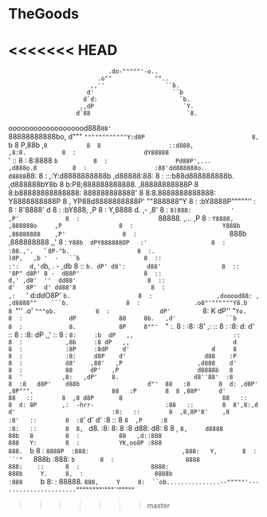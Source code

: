 # TheGoods
<<<<<<< HEAD
=======




                                .do-"""""'-o..                         
                             .o""            ""..                       
                           ,,''                 ``b.                   
                          d'                      ``b                   
                         d`d:                       `b.                 
                        ,,dP                         `Y.               
                       d`88                           `8.               
 ooooooooooooooooood888`88'                            `88888888888bo, 
d"""    `""""""""""""Y:d8P                              8,          `b 
8                    P,88b                             ,`8           8 
8                   ::d888,                           ,8:8.          8 
:                   dY88888                           `' ::          8 
:                   8:8888                               `b          8 
:                   Pd88P',...                     ,d888o.8          8 
:                   :88'dd888888o.                d8888`88:          8 
:                  ,:Y:d8888888888b             ,d88888:88:          8 
:                  :::b88d888888888b.          ,d888888bY8b          8 
                    b:P8;888888888888.        ,88888888888P          8 
                    8:b88888888888888:        888888888888'          8 
                    8:8.8888888888888:        Y8888888888P           8 
,                   YP88d8888888888P'          ""888888"Y            8 
:                   :bY8888P"""""''                     :            8 
:                    8'8888'                            d            8 
:                    :bY888,                           ,P            8 
:                     Y,8888           d.  ,-         ,8'            8 
:                     `8)888:           '            ,P'             8 
:                      `88888.          ,...        ,P               8 
:                       `Y8888,       ,888888o     ,P                8 
:                         Y888b      ,88888888    ,P'                8 
:                          `888b    ,888888888   ,,'                 8 
:                           `Y88b  dPY888888OP   :'                  8 
:                             :88.,'.   `' `8P-"b.                   8 
:.                             )8P,   ,b '  -   ``b                  8 
::                            :':   d,'d`b, .  - ,db                 8 
::                            `b. dP' d8':      d88'                 8 
::                             '8P" d8P' 8 -  d88P'                  8 
::                            d,' ,d8'  ''  dd88'                    8 
::                           d'   8P'  d' dd88'8                     8 
 :                          ,:   `'   d:ddO8P' `b.                   8 
 :                  ,dooood88: ,    ,d8888""    ```b.                8 
 :               .o8"'""""""Y8.b    8 `"''    .o'  `"""ob.           8 
 :              dP'         `8:     K       dP''        "`Yo.        8 
 :             dP            88     8b.   ,d'              ``b       8 
 :             8.            8P     8""'  `"                 :.      8 
 :            :8:           :8'    ,:                        ::      8 
 :            :8:           d:    d'                         ::      8 
 :            :8:          dP   ,,'                          ::      8 
 :            `8:     :b  dP   ,,                            ::      8 
 :            ,8b     :8 dP   ,,                             d       8 
 :            :8P     :8dP    d'                       d     8       8 
 :            :8:     d8P    d'                      d88    :P       8 
 :            d8'    ,88'   ,P                     ,d888    d'       8 
 :            88     dP'   ,P                      d8888b   8        8 
 '           ,8:   ,dP'    8.                     d8''88'  :8        8 
             :8   d8P'    d88b                   d"'  88   :8        8 
             d: ,d8P'    ,8P""".                      88   :P        8 
             8 ,88P'     d'                           88   ::        8 
            ,8 d8P       8                            88   ::        8 
            d: 8P       ,:  -hrr-                    :88   ::        8 
            8',8:,d     d'                           :8:   ::        8 
           ,8,8P'8'    ,8                            :8'   ::        8 
           :8`' d'     d'                            :8    ::        8 
           `8  ,P     :8                             :8:   ::        8 
            8, `      d8.                            :8:   8:        8 
            :8       d88:                            d8:   8         8 
 ,          `8,     d8888                            88b   8         8 
 :           88   ,d::888                            888   Y:        8 
 :           YK,oo8P :888                            888.  `b        8 
 :           `8888P  :888:                          ,888:   Y,       8 
 :            ``'"   `888b                          :888:   `b       8 
 :                    8888                           888:    ::      8 
 :                    8888:                          888b     Y.     8, 
 :                    8888b                          :888     `b     8: 
 :                    88888.                         `888,     Y     8: 
 ``ob...............--"""""'----------------------`""""""""'"""`'"""""
>>>>>>> master
